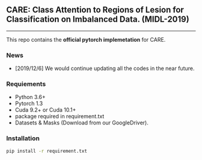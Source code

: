 ## CARE: Class Attention to Regions of Lesion for Classification on Imbalanced Data. (MIDL-2019)
***

This repo contains the **official pytorch implemetation** for CARE. 

### News
* [2019/12/6] We would continue updating all the codes in the near future.


### Requiements
* Python 3.6+
* Pytorch 1.3
* Cuda 9.2+ or Cuda 10.1+
* package required in requirement.txt
* Datasets & Masks (Download from our GoogleDriver).

### Installation

```bash
pip install -r requirement.txt
```



## 